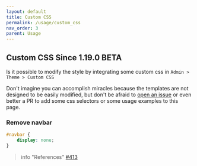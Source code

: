 ```yaml
---
layout: default
title: Custom CSS
permalink: /usage/custom_css
nav_order: 3
parent: Usage
---
```


## Custom CSS <span class='label label-yellow'>Since 1.19.0</span> <span class='label label-red'>BETA</span>

Is it possible to modify the style by integrating some custom css in `Admin > Theme > Custom CSS`

Don't imagine you can accomplish miracles because the templates are not designed to be easily modified,
but don't be afraid to [open an issue](https://framagit.org/les/gancio/-/issues) or even better a PR to add some css selectors or some usage examples to this page.


### Remove navbar
```css
#navbar {
    display: none;
}
```

> info "References"
> [#413](https://framagit.org/les/gancio/-/issues/413)
